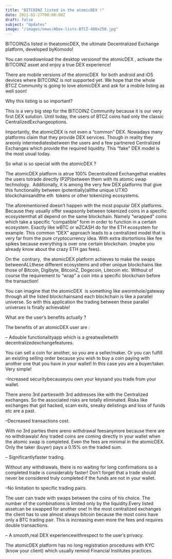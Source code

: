 ```yaml
---
title: "BITCOINZ listed in the atomicDEX !"
date: 2021-02-27T00:00:00Z
draft: false
subject: "Updates"
image: "/images/news/ADex-lists-BTCZ-400x250.jpg"
---
```


BITCOINZis listed in theatomicDEX, the ultimate Decentralized Exchange platform, developed byKomodo!

You can nowdownload the desktop versionof the atomicDEX , activate the BITCOINZ asset and enjoy a true DEX experience!

There are mobile versions of the atomicDEX  for both android and iOS devices where BITCOINZ is not supported yet. We hope that the whole BTCZ Community is going to love atomicDEX and ask for a mobile listing as well soon!

Why this listing is so important?

This is a very big step for the BITCOINZ Community because it is our very first DEX solution. Until today, the users of BTCZ coins had only the classic CentralizedExchangeoptions.

Importantly, the atomicDEX is not even a “common” DEX. Nowadays many platforms claim that they provide DEX services. Though in reality they areonly intermediatesbetween the users and a few partnered Centralized Exchanges which provide the required liquidity. This “fake” DEX model is the most usual today.

So what is so special with the atomicDEX ?

The atomicDEX platform is atrue 100% Decentralized Exchangethat enables the users totrade directly (P2P)between them with its atomic swap technology.  Additionally, it is among the very few DEX platforms that give this functionality between (potentially)allthe unique UTXO blockchainsandthe eth  tokens or other tokenizing ecosystems.

The aforementioned doesn’t happen with the most popular DEX platforms. Because they usually offer swapsonly between tokenized coins in a specific ecosystemthat all depend on the same blockchain. Namely “wrapped” coins which take a specific “compatible” form in order to function in a certain ecosystem. Exactly like wBTC or wZCASH do for the ETH ecosystem for example. This common “DEX” approach leads to a centralized model that is very far from the pure cryptocurrency idea. With extra disrtortions like fee spikes because everything is over one certain blockchain. (maybe you already know about the crazy ETH gas fees).

On the  contrary,  the atomicDEX platform achieves to make the swaps betweenALLthese different ecosystems and other unique blockchains like those of Bitcoin, Digibyte, BitcoinZ, Dogecoin, Litecoin etc. Without of course the requirement to “wrap” a coin into a specific blockchain before the transaction!

You can imagine that the atomicDEX  is something like awormhole/gateway through all the listed blockchainsand each blockchain is like a parallel universe. So with this application the trading between these parallel universes is finally achievable!

What are the user’s benefits actually ?

The benefits of an atomicDEX user are :

– Adouble functionalityapp which is a greatwalletwith decentralizedexchangefeatures.

You can sell a coin for another, so you are a seller/maker. Or you can fulfill an existing selling order because you wish to buy a coin paying with another one that you have in your wallet! In this case you are a buyer/taker. Very simple!

–Increased securitybecauseyou own your keysand you trade from your wallet.

There areno 3rd partieswith 3rd addresses like with the Centralized exchanges. So the associated risks are totally eliminated. Risks like exchanges that got hacked, scam exits, sneaky delistings and loss of funds etc are a past.

–Decreased transactions cost.

With no 3rd parties there areno withdrawal feesanymore because there are no withdrawals! Any traded coins are coming directly in your wallet when the atomic swap is completed. Even the fees are minimal in the atomicDEX. Only the taker (buyer) pays a 0.15% on the traded sum.

– Significantlyfaster trading.

Without any withdrawals, there is no waiting for long confirmations so a completed trade is considerably faster! Don’t forget that a trade should never be considered truly completed if the funds are not in your wallet.

–No limitation to specific trading pairs.

The user can trade with swaps between the coins of his choice. The number of the combinations is limited only by the liquidity.Every listed assetcan be swapped for another one! In the most centralized exchanges the client has to use almost always bitcoin because the most coins have only a BTC trading pair. This is increasing even more the fees and requires double transactions.

– A smooth,real DEX experiencewithrespect to the user’s privacy.

The atomicDEX platform has no long registration procedures with KYC (know your client) which usually remind Financial Institutes practices.
